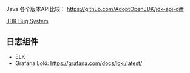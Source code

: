 Java 各个版本API比较： https://github.com/AdoptOpenJDK/jdk-api-diff

[JDK Bug System](https://bugs.openjdk.org/secure/Dashboard.jspa)

## 日志组件

- ELK
- Grafana Loki: https://grafana.com/docs/loki/latest/
